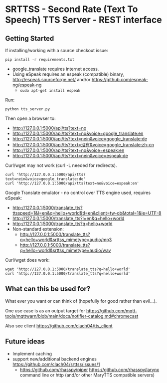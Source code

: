 # SRTTSS - Second Rate (Text To Speech) TTS Server - REST interface

## Getting Started

If installing/working with a source checkout issue:

    pip install -r requirements.txt


  * google_translate requires internet access.
  * Using eSpeak requires an espeak (compatible) binary, http://espeak.sourceforge.net/ and/or https://github.com/espeak-ng/espeak-ng
      * `sudo apt-get install espeak`

Run:

    python tts_server.py

Then open a browser to:

  * http://127.0.0.1:5000/api/tts?text=no
  * http://127.0.0.1:5000/api/tts?text=no&voice=google_translate:en
  * http://127.0.0.1:5000/api/tts?text=nein&voice=google_translate:de
  * http://127.0.0.1:5000/api/tts?text=没有&voice=google_translate:zh-cn
  * http://127.0.0.1:5000/api/tts?text=no&voice=espeak:en
  * http://127.0.0.1:5000/api/tts?text=nein&voice=espeak:de


Curl/wget may not work (curl -L needed for redirects).

    curl 'http://127.0.0.1:5000/api/tts?text=nein&voice=google_translate:de'
    curl 'http://127.0.0.1:5000/api/tts?text=no&voice=espeak:en'


Google Translate emulator - no control over TTS engine used, requires eSpeak:

  * http://127.0.0.1:5000/translate_tts?ttsspeed=1&l=en&q=hello+world&tl=en&client=tw-ob&total=1&ie=UTF-8
  * http://127.0.0.1:5000/translate_tts?l=en&q=hello+world
  * http://127.0.0.1:5000/translate_tts?q=hello+world
  * Non-standard extension:
      * http://127.0.0.1:5000/translate_tts?q=hello+world&srttss_mimetype=audio/mp3
      * http://127.0.0.1:5000/translate_tts?q=hello+world&srttss_mimetype=audio/wav

Curl/wget does work:

    wget 'http://127.0.0.1:5000/translate_tts?q=hello+world'
    curl 'http://127.0.0.1:5000/translate_tts?q=hello+world'


## What can this be used for?

What ever you want or can think of (hopefully for good rather than evil...).

One use case is as an output target for https://github.com/mqtt-tools/mqttwarn/blob/main/docs/notifier-catalog.md#chromecast

Also see client https://github.com/clach04/tts_client

## Future ideas

  * Implement caching
  * support new/additional backend engines https://github.com/clach04/srttss/issues/1
      * https://github.com/rhasspy/piper https://github.com/rhasspy/larynx command line or http (and/or other MaryTTS compatible servers)

